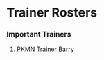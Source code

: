 # Trainer Rosters

### Important Trainers

1. [PKMN Trainer Barry](important_trainers.md#pkmn-trainer-barry)
